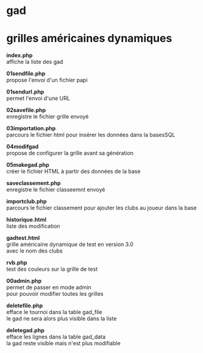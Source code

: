 # gad
grilles américaines dynamiques
==

**index.php**  
affiche la liste des gad

**01sendfile.php**  
propose l'envoi d'un fichier papi

**01sendurl.php**  
permet l'envoi d'une URL

**02savefile.php**  
enregistre le fichier grille envoyé

**03importation.php**  
parcours le fichier html pour insérer les données dans la basesSQL

**04modifgad**  
propose de configurer la grille avant sa génération

**05makegad.php**  
créer le fichier HTML à partir des données de la base

**saveclassement.php**  
enregistre le fichier classeemnt envoyé

**importclub.php**  
parcours le fichier classement pour ajouter les clubs au joueur dans la base

**historique.html**  
liste des modification

**gadtest.html**  
grille américaine dynamique de test en version 3.0  
avec le nom des clubs

**rvb.php**  
test des couleurs sur la grille de test

**00admin.php**  
permet de passer en mode admin  
pour pouvoir modifier toutes les grilles

**deletefile.php**  
efface le tournoi dans la table gad_file  
le gad ne sera alors plus visible dans la liste

**deletegad.php**  
efface les lignes dans la table gad_data  
la gad reste visible mais n'est plus modifiable





